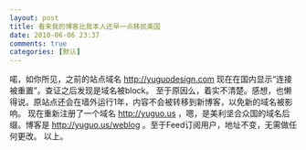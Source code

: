 ```yaml
---
layout: post
title: 看来我的博客比我本人还早一点移民美国
date: 2010-06-06 23:37
comments: true
categories: [默认]
---
```

喏，如你所见，之前的站点域名 http://yuguodesign.com 现在在国内显示“连接被重置”。查证之后发现是域名被block。
至于原因么，着实不清楚。感想，也懒得说。原站点还会在墙外运行1年，内容不会被转移到新博客，以免新的域名被影响。
现在重新注册了一个域名 http://yuguo.us ，嗯，是美利坚合众国的域名后缀。博客是 http://yuguo.us/weblog 。至于Feed订阅用户，地址不变，无需做任何更改。
以上。
